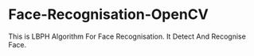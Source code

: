 # Face-Recognisation-OpenCV
This is LBPH Algorithm For Face Recognisation. It Detect And Recognise Face.
